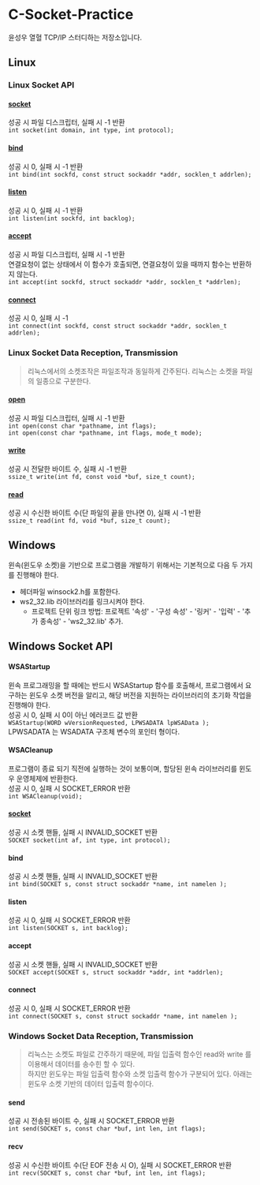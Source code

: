 # C-Socket-Practice

윤성우 열혈 TCP/IP 스터디하는 저장소입니다.  

## Linux
### Linux Socket API  
#### [socket](http://man7.org/linux/man-pages/man2/socket.2.html)  
성공 시 파일 디스크립터, 실패 시 -1 반환  
`int socket(int domain, int type, int protocol);`  

#### [bind](http://man7.org/linux/man-pages/man2/bind.2.html)  
성공 시 0, 실패 시 -1 반환  
`int bind(int sockfd, const struct sockaddr *addr, socklen_t addrlen);`  

#### [listen](http://man7.org/linux/man-pages/man2/listen.2.html)  
성공 시 0, 실패 시 -1 반환  
`int listen(int sockfd, int backlog);`  

#### [accept](http://man7.org/linux/man-pages/man2/accept.2.html)  
성공 시 파일 디스크립터, 실패 시 -1 반환  
연결요청이 없는 상태에서 이 함수가 호출되면, 연결요청이 있을 때까지 함수는 반환하지 않는다.  
`int accept(int sockfd, struct sockaddr *addr, socklen_t *addrlen);`  

#### [connect](http://man7.org/linux/man-pages/man2/connect.2.html)  
성공 시 0, 실패 시 -1  
`int connect(int sockfd, const struct sockaddr *addr, socklen_t addrlen);`  

### Linux Socket Data Reception, Transmission
> 리눅스에서의 소켓조작은 파일조작과 동일하게 간주된다. 리눅스는 소켓을 파일의 일종으로 구분한다.  
#### [open](http://man7.org/linux/man-pages/man2/open.2.html)  
성공 시 파일 디스크립터, 실패 시 -1 반환  
`int open(const char *pathname, int flags);`  
`int open(const char *pathname, int flags, mode_t mode);`  

#### [write](http://man7.org/linux/man-pages/man2/write.2.html)  
성공 시 전달한 바이트 수, 실패 시 -1 반환  
`ssize_t write(int fd, const void *buf, size_t count);`

#### [read](http://man7.org/linux/man-pages/man2/read.2.html)  
성공 시 수신한 바이트 수(단 파일의 끝을 만나면 0), 실패 시 -1 반환  
`ssize_t read(int fd, void *buf, size_t count);`  


## Windows  
윈속(윈도우 소켓)을 기반으로 프로그램을 개발하기 위해서는 기본적으로 다음 두 가지를 진행해야 한다.
- 헤더파일 winsock2.h를 포함한다.  
- ws2_32.lib 라이브러리를 링크시켜야 한다.  
  - 프로젝트 단위 링크 방법: 프로젝트 '속성' - '구성 속성' - '링커' - '입력' - '추가 종속성' - 'ws2_32.lib' 추가.  
## Windows Socket API  
#### WSAStartup  
윈속 프로그래밍을 할 때에는 반드시 WSAStartup 함수를 호출해서, 프로그램에서 요구하는 윈도우 소켓 버전을 알리고, 해당 버전을 지원하는 라이브러리의 초기화 작업을 진행해야 한다.  
성공 시 0, 실패 시 0이 아닌 에러코드 값 반환  
`WSAStartup(WORD wVersionRequested, LPWSADATA lpWSAData );`  
LPWSADATA 는 WSADATA 구조체 변수의 포인터 형이다.  

#### WSACleanup
프로그램이 종료 되기 직전에 실행하는 것이 보통이며, 할당된 윈속 라이브러리를 윈도우 운영체제에 반환한다.  
성공 시 0, 실패 시 SOCKET_ERROR 반환  
`int WSACleanup(void);`  

#### [socket](https://msdn.microsoft.com/en-us/library/windows/desktop/ms740506(v=vs.85).aspx)  
성공 시 소켓 핸들, 실패 시 INVALID_SOCKET 반환  
`SOCKET socket(int af, int type, int protocol);`  

#### bind  
성공 시 소켓 핸들, 실패 시 INVALID_SOCKET 반환  
`int bind(SOCKET s, const struct sockaddr *name, int namelen );`  

#### listen  
성공 시 0, 실패 시 SOCKET_ERROR 반환  
`int listen(SOCKET s, int backlog);`  

#### accept  
성공 시 소켓 핸들, 실패 시 INVALID_SOCKET 반환  
`SOCKET accept(SOCKET s, struct sockaddr *addr, int *addrlen);`  

#### connect
성공 시 0, 실패 시 SOCKET_ERROR 반환  
`int connect(SOCKET s, const struct sockaddr *name, int namelen );`  

### Windows Socket Data Reception, Transmission   
> 리눅스는 소켓도 파일로 간주하기 때문에, 파일 입출력 함수인 read와 write 를 이용해서 데이터를 송수힌 할 수 있다.  
하지만 윈도우는 파일 입출력 함수와 소켓 입출력 함수가 구분되어 있다. 아래는 윈도우 소켓 기반의 데이터 입출력 함수이다.

#### send  
성공 시 전송된 바이트 수, 실패 시 SOCKET_ERROR 반환  
`int send(SOCKET s, const char *buf, int len, int flags);`  

#### recv  
성공 시 수신한 바이트 수(단 EOF 전송 시 O), 실패 시 SOCKET_ERROR 반환  
`int recv(SOCKET s, const char *buf, int len, int flags);`  
